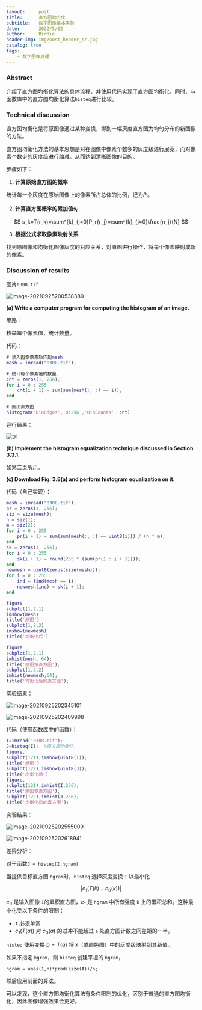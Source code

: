 ```yaml
---
layout:     post
title:      直方图均方化
subtitle:   数字图像基本实验
date:       2022/5/02
author:     Birdie
header-img: img/post_header_sr.jpg
catalog: true
tags:
    - 数字图像处理
---
```


### Abstract

介绍了直方图均衡化算法的具体流程，并使用代码实现了直方图均衡化。同时，与函数库中的直方图均衡化算法`histeq`进行比较。



### Technical discussion

直方图均衡化是将原图像通过某种变换，得到一幅灰度直方图为均匀分布的新图像的方法。

直方图均衡化方法的基本思想是对在图像中像素个数多的灰度级进行展宽，而对像素个数少的灰度级进行缩减。从而达到清晰图像的目的。

步骤如下：

1. **计算原始直方图的概率**

统计每一个灰度在原始图像上的像素所占总体的比例，记为$P_i$。

2. **计算直方图概率的累加值$s_i$**

$$
s_k=T(r_k)=\sum^{k}_{j=0}P_r{r_j}=\sum^{k}_{j=0}\frac{n_j}{N}
$$

3. **根据公式求取像素映射关系**

找到原图像和均衡化图像灰度的对应关系，对原图进行操作，将每个像素映射成新的像素。



### Discussion of results

图片`0308.tif`

![image-20210925200538380]({{site.url}}/img/2022-5-02-直方图均方化/00.png)

**(a) Write a computer program for computing the histogram of an image.**

思路：

枚举每个像素值，统计数量。

代码：

```matlab
# 读入图像像素矩阵到mesh
mesh = imread("0308.tif");

# 统计每个像素值的数量
cnt = zeros(1, 256);
for i = 0 : 255
    cnt(i + 1) = sum(sum(mesh(:, :) == i));
end

# 画出直方图
histogram('BinEdges', 0:256 ,'BinCounts', cnt)
```

运行结果：

![01]({{site.url}}/img/2022-5-02-直方图均方化/01.png)



**(b) Implement the histogram equalization technique discussed in Section 3.3.1.**

如第二页所示。



**(c) Download Fig. 3.8(a) and perform histogram equalization on it.**

代码（自己实现）：

```matlab
mesh = imread("0308.tif");
pr = zeros(1, 256);
siz = size(mesh);
n = siz(1);
m = siz(2);
for i = 0 : 255
    pr(i + 1) = sum(sum(mesh(:, :) == uint8(i))) / (n * m);
end
sk = zeros(1, 256);
for i = 0 : 255
    sk(i + 1) = round(255 * (sum(pr(1 : i + 1))));
end
newmesh = uint8(zeros(size(mesh)));
for i = 0 : 255
    ind = find(mesh == i);
    newmesh(ind) = sk(i + 1);
end

figure
subplot(1,2,1)
imshow(mesh)
title('原图')
subplot(1,2,2)
imshow(newmesh)
title('均衡化后')

figure
subplot(1,2,1)
imhist(mesh, 64);
title('原图像直方图');
subplot(1,2,2)
imhist(newmesh,64);
title('均衡化后的直方图');
```

实验结果：

![image-20210925202345101]({{site.url}}/img/2022-5-02-直方图均方化/02.png)

![image-20210925202409998]({{site.url}}/img/2022-5-02-直方图均方化/03.png)

代码（使用函数库中的函数）：

```matlab
I=imread('0308.tif');
J=histeq(I);  %直方图均衡化
figure,
subplot(121),imshow(uint8(I));
title('原图')
subplot(122),imshow(uint8(J));
title('均衡化后')
figure,
subplot(121),imhist(I,256);
title('原图像直方图');
subplot(122),imhist(J,256);
title('均衡化后的直方图');
```

实验结果：

![image-20210925202555009]({{site.url}}/img/2022-5-02-直方图均方化/04.png)

![image-20210925202618941]({{site.url}}/img/2022-5-02-直方图均方化/05.png)

差异分析：

对于函数`J = histeq(I,hgram)`

当提供目标直方图 `hgram`时，`histeq` 选择灰度变换 `T` 以最小化

$$
|c_1(T(k)-c_0(k))|
$$


$c_0$ 是输入图像 `I`的累积直方图，$c_1$ 是 `hgram` 中所有强度 `k` 上的累积总和。这种最小化受以下条件的限制：

- `T` 必须单调
- $c_1(T(a))$ 对 $c_0(a)$ 的过冲不能超过 `a` 处直方图计数之间差距的一半。

`histeq` 使用变换 $b = T(a)$ 将 `X`（或颜色图）中的灰度级映射到其新值。

如果不指定 `hgram`，则 `histeq` 创建平坦的 `hgram`，

```
hgram = ones(1,n)*prod(size(A))/n;
```

然后应用前面的算法。

可以发现，这个直方图均衡化算法有条件限制的优化，区别于普通的直方图均衡化，因此图像增强效果会更好。

